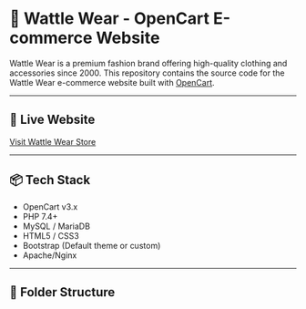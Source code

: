 # 🌿 Wattle Wear - OpenCart E-commerce Website

Wattle Wear is a premium fashion brand offering high-quality clothing and accessories since 2000. This repository contains the source code for the Wattle Wear e-commerce website built with [OpenCart](https://www.opencart.com/).

---

## 🚀 Live Website

[Visit Wattle Wear Store](https://www.wattlewear.com)

---

## 📦 Tech Stack

- OpenCart v3.x
- PHP 7.4+
- MySQL / MariaDB
- HTML5 / CSS3
- Bootstrap (Default theme or custom)
- Apache/Nginx

---

## 📁 Folder Structure

